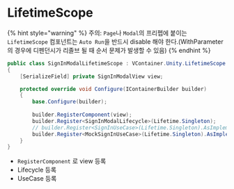 # LifetimeScope

{% hint style="warning" %}
주의: `Page`나 `Modal`의 프리펩에 붙이는 `LifetimeScope` 컴포넌트는 `Auto Run`을 반드시 disable 해야 한다.(WithParameter의 경우에 디펜던시가 리졸브 될 때 순서 문제가 발생할 수 있음)
{% endhint %}

```csharp
public class SignInModalLifetimeScope : VContainer.Unity.LifetimeScope
{
    [SerializeField] private SignInModalView view;

    protected override void Configure(IContainerBuilder builder)
    {
        base.Configure(builder);
    
        builder.RegisterComponent(view);
        builder.Register<SignInModalLifecycle>(Lifetime.Singleton);
        // builder.Register<SignInUseCase>(Lifetime.Singleton).AsImplementedInterfaces();
        builder.Register<MockSignInUseCase>(Lifetime.Singleton).AsImplementedInterfaces();
    }
}
```

* `RegisterComponent` 로 view 등록
* Lifecycle 등록
* UseCase 등록
